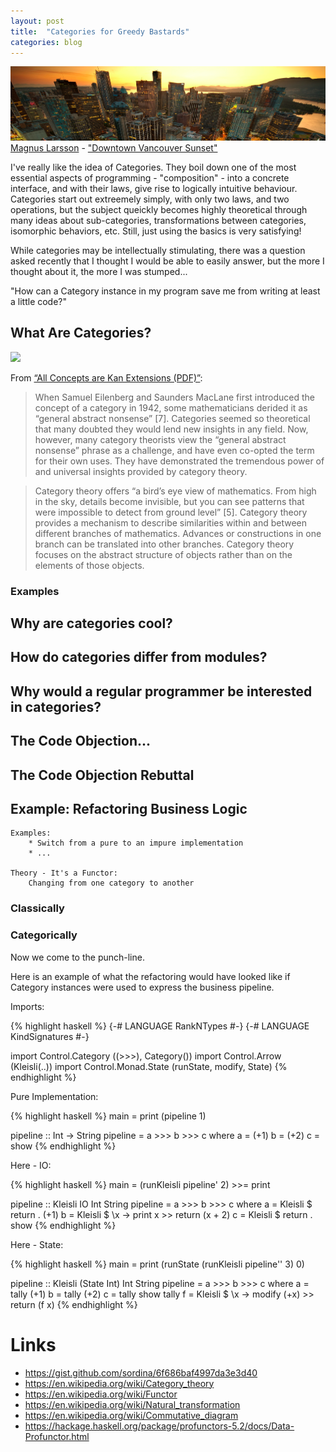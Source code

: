```yaml
---
layout: post
title:  "Categories for Greedy Bastards"
categories: blog
---
```


<p class="attribution">
	<img src="/images/categories-greedy-bastards/sunset.png" class="image fit" />
	<a href="https://www.flickr.com/photos/magnusl3d/">Magnus Larsson</a> -
	<a href="https://www.flickr.com/photos/magnusl3d/6044910841/in/photolist-dmqo1k-3YZgPn-adaKoH-cJaJt7-dxUvSk-dDwcqL-b5jvN6-gtu2M-8CijDG-8CijF5-9GKKWa-9aq6sY-5VE1v5-pgqYaf-6b3H9z-53CH1r-9aq6y1-9aq6vj-8ZXg6f-E9454-9amXga-9amXiz-9amXsZ-9aq6Ju-9amXcP-oMbPWZ-bWWwyo-ddafLx-a9ucd3-byAttU-dqoz7g-dsh314-7nHEhW-cYZaF1-cKGyL5-55S2Ty-pK93nD-nBwAz3-donk6s-dBvmeN-dhmDET-9amXq2-j5NXvx-bDUaHS-62aNkd-626z8v-9L46aG-dz6GRX-nuQFRn-626z9n">"Downtown Vancouver Sunset"</a>
</p>

I've really like the idea of Categories. They boil down one of the most essential
aspects of programming - "composition" - into a concrete interface, and with
their laws, give rise to logically intuitive behaviour. Categories start out
extreemely simply, with only two laws, and two operations, but the subject
queickly becomes highly theoretical through many ideas about sub-categories,
transformations between categories, isomorphic behaviors, etc. Still, just
using the basics is very satisfying!

While categories may be intellectually stimulating, there was a question
asked recently that I thought I would be able to easily answer, but the
more I thought about it, the more I was stumped...

"How can a Category instance in my program save me from writing at least
a little code?"

<!--more-->

## What Are Categories?

<img src="https://upload.wikimedia.org/wikipedia/commons/thumb/e/ef/Commutative_diagram_for_morphism.svg/200px-Commutative_diagram_for_morphism.svg.png" />

From [“All Concepts are Kan Extensions (PDF)”](http://www.math.harvard.edu/theses/senior/lehner/lehner.pdf):

> When Samuel Eilenberg and Saunders MacLane first introduced the concept of a
category in 1942, some mathematicians derided it as “general abstract nonsense” [7].
Categories seemed so theoretical that many doubted they would lend new insights
in any field. Now, however, many category theorists view the “general abstract
nonsense” phrase as a challenge, and have even co-opted the term for their own uses.
They have demonstrated the tremendous power of and universal insights provided
by category theory.

> Category theory offers “a bird’s eye view of mathematics. From high in the
sky, details become invisible, but you can see patterns that were impossible to detect
from ground level” [5]. Category theory provides a mechanism to describe similarities
within and between different branches of mathematics. Advances or constructions
in one branch can be translated into other branches. Category theory focuses on the
abstract structure of objects rather than on the elements of those objects.

### Examples

## Why are categories cool?

## How do categories differ from modules?

## Why would a regular programmer be interested in categories?

## The Code Objection...

## The Code Objection Rebuttal

## Example: Refactoring Business Logic


	Examples:
		* Switch from a pure to an impure implementation
		* ...

	Theory - It's a Functor:
		Changing from one category to another

### Classically

### Categorically

Now we come to the punch-line.

Here is an example of what the refactoring would have looked like
if Category instances were used to express the business pipeline.

Imports:

{% highlight haskell %}
{-# LANGUAGE RankNTypes #-}
{-# LANGUAGE KindSignatures #-}

import Control.Category    ((>>>), Category())
import Control.Arrow       (Kleisli(..))
import Control.Monad.State (runState, modify, State)
{% endhighlight %}

Pure Implementation:

{% highlight haskell %}
main = print (pipeline 1)

pipeline :: Int -> String
pipeline = a >>> b >>> c
  where
  a = (+1)
  b = (+2)
  c = show
{% endhighlight %}

Here - IO:

{% highlight haskell %}
main = (runKleisli pipeline' 2) >>= print

pipeline :: Kleisli IO Int String
pipeline = a >>> b >>> c
  where
  a = Kleisli $ return . (+1)
  b = Kleisli $ \x -> print x >> return (x + 2)
  c = Kleisli $ return . show
{% endhighlight %}

Here - State:

{% highlight haskell %}
main = print (runState (runKleisli pipeline'' 3) 0)

pipeline :: Kleisli (State Int) Int String
pipeline = a >>> b >>> c
  where
  a = tally (+1)
  b = tally (+2)
  c = tally show
  tally f = Kleisli $ \x -> modify (+x) >> return (f x)
{% endhighlight %}

# Links

* <https://gist.github.com/sordina/6f686baf4997da3e3d40>
* <https://en.wikipedia.org/wiki/Category_theory>
* <https://en.wikipedia.org/wiki/Functor>
* <https://en.wikipedia.org/wiki/Natural_transformation>
* <https://en.wikipedia.org/wiki/Commutative_diagram>
* <https://hackage.haskell.org/package/profunctors-5.2/docs/Data-Profunctor.html>
